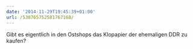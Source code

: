 ```yaml
---
date: '2014-11-29T19:45:39+01:00'
url: /538765752581767168/
---
```

Gibt es eigentlich in den Ostshops das Klopapier der ehemaligen DDR zu kaufen?
